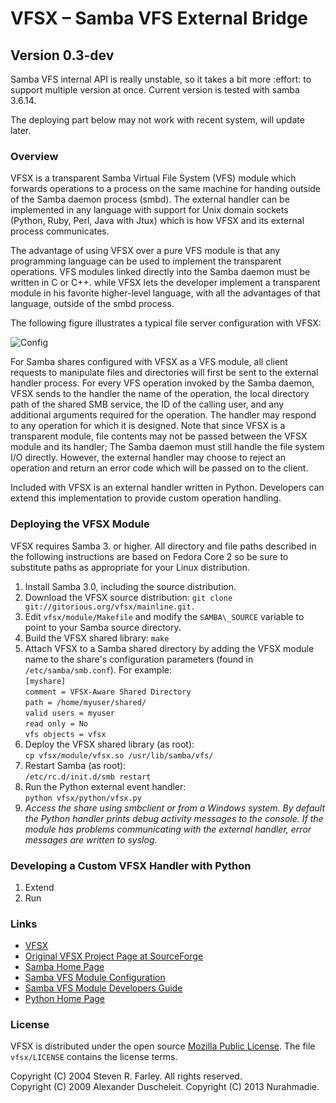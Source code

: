 # VFSX – Samba VFS External Bridge

## Version 0.3-dev
Samba VFS internal API is really unstable, so it takes a bit more :effort: to support multiple version at once. Current version is tested with samba 3.6.14.

The deploying part below may not work with recent system, will update later.

### Overview

VFSX is a transparent Samba Virtual File System (VFS) module which forwards operations to a process on the same machine for handing outside of the Samba daemon process (smbd). The external handler can be implemented in any language with support for Unix domain sockets (Python, Ruby, Perl, Java with Jtux) which is how VFSX and its external process communicates.

The advantage of using VFSX over a pure VFS module is that any programming language can be used to implement the transparent operations. VFS modules linked directly into the Samba daemon must be written in C or C++. while VFSX lets the developer implement a transparent module in his favorite higher-level language, with all the advantages of that language, outside of the smbd process.

The following figure illustrates a typical file server configuration with VFSX:

![Config][1]

For Samba shares configured with VFSX as a VFS module, all client requests to manipulate files and directories will first be sent to the external handler process. For every VFS operation invoked by the Samba daemon, VFSX sends to the handler the name of the operation, the local directory path of the shared SMB service, the ID of the calling user, and any additional arguments required for the operation. The handler may respond to any operation for which it is designed. Note that since VFSX is a transparent module, file contents may not be passed between the VFSX module and its handler; The Samba daemon must still handle the file system I/O directly. However, the external handler may choose to reject an operation and return an error code which will be passed on to the client.

Included with VFSX is an external handler written in Python. Developers can extend this implementation to provide custom operation handling.

### Deploying the VFSX Module
VFSX requires Samba 3. or higher. All directory and file paths described in the following instructions are based on Fedora Core 2 so be sure to substitute paths as appropriate for your Linux distribution.

1. Install Samba 3.0, including the source distribution.
2. Download the VFSX source distribution: `git clone git://gitorious.org/vfsx/mainline.git.`
3. Edit  `vfsx/module/Makefile` and modify the `SAMBA\_SOURCE` variable to point to your Samba source directory.
4. Build the VFSX shared library: `make`
5. Attach VFSX to a Samba shared directory by adding the VFSX module name to the share's configuration parameters (found in `/etc/samba/smb.conf`). 
For example:  
`[myshare]`  
`comment = VFSX-Aware Shared Directory`  
`path = /home/myuser/shared/`  
`valid users = myuser`  
`read only = No`  
`vfs objects = vfsx`
6. Deploy the VFSX shared library (as root):  
`cp vfsx/module/vfsx.so /usr/lib/samba/vfs/`
7. Restart Samba (as root):  
`/etc/rc.d/init.d/smb restart`
8. Run the Python external event handler:  
`python vfsx/python/vfsx.py`
9. <i>Access the share using smbclient or from a Windows system. By default the Python handler prints debug activity messages to the console. If the module has problems communicating with the external handler, error messages are written to syslog.</i>

### Developing a Custom VFSX Handler with Python

1. Extend
2. Run

### Links

* [VFSX ][2]
* [Original VFSX Project Page at SourceForge][3]
* [Samba Home Page][4]
* [ Samba VFS Module Configuration][5]
* [ Samba VFS Module Developers Guide][6]
* [Python Home Page][7]

### License
VFSX is distributed under the open source [Mozilla Public License][8]. The file  `vfsx/LICENSE` contains the license terms.

Copyright (C) 2004 Steven R. Farley. All rights reserved.  
Copyright (C) 2009 Alexander Duscheleit.
Copyright (C) 2013 Nurahmadie.

  [1]: http://gitorious.org/vfsx/vfsx/blobs/raw/master/docs/config.png
  [2]: http://gitorious.org/vfsx
  [3]: http://sourceforge.net/projects/vfsx/
  [4]: http://www.samba.org/
  [5]: http://www.samba.org/samba/docs/man/Samba-HOWTO-Collection/VFS.html
  [6]: http://www.samba.org/samba/docs/man/Samba-Developers-Guide/vfs.html
  [7]: http://www.python.org/
  [8]: http://www.mozilla.org/MPL/MPL-1.1.html
